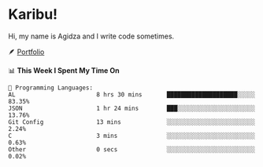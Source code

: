 # Karibu!
Hi, my name is Agidza and I write code sometimes.

🪶 [Portfolio](https://lynnagidza.github.io/)

<!--START_SECTION:waka-->
📊 **This Week I Spent My Time On** 

```text
💬 Programming Languages: 
AL                       8 hrs 30 mins       ████████████████████░░░░░   83.35% 
JSON                     1 hr 24 mins        ███░░░░░░░░░░░░░░░░░░░░░░   13.76% 
Git Config               13 mins             ░░░░░░░░░░░░░░░░░░░░░░░░░   2.24% 
C                        3 mins              ░░░░░░░░░░░░░░░░░░░░░░░░░   0.63% 
Other                    0 secs              ░░░░░░░░░░░░░░░░░░░░░░░░░   0.02%

```


<!--END_SECTION:waka-->
